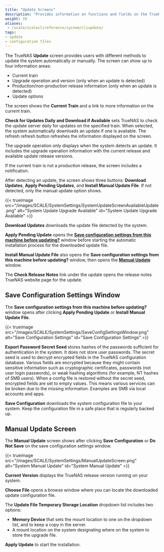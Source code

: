 ```yaml
---
title: "Update Screens"
description: "Provides information on functions and fields on the TrueNAS Update screens."
weight: 10
aliases: 
 - /scale/scaleclireference/system/cliupdate/
tags:
- update
- configuration files
---
```


The TrueNAS **Update** screen provides users with different methods to update the system automatically or manually.
The screen can show up to four information areas:

* Current train
* Upgrade operation and version (only when an update is detected)
* Production/non-production release information (only when an update is detected)
* Update options

The screen shows the **Current Train** and a link to more information on the current train.

**Check for Updates Daily and Download if Available** sets TrueNAS to check the update server daily for updates on the specified train.
When selected, the system automatically downloads an update if one is available.
The refresh <span class="material-icons">refresh</span> button refreshes the information displayed on the screen.

The upgrade operation only displays when the system detects an update.
It includes the upgrade operation information with the current release and available update release versions.

If the current train is not a production release, the screen includes a notification.

After detecting an update, the screen shows three buttons: **Download Updates**, **Apply Pending Updates**, and **Install Manual Update File**.
If not detected, only the manual update option shows.  

{{< trueimage src="/images/SCALE/SystemSettings/SystemUpdateScreenAvailableUpdate.png" alt="System Update Upgrade Available" id="System Update Upgrade Available" >}}

**Download Updates** downloads the update file detected by the system.

**Apply Pending Update** opens the **[Save configuration settings from this machine before updating?](#save-configuration-settings-window)** window before starting the automatic installation process for the downloaded update file.

**Install Manual Update File** also opens the **Save configuration settings from this machine before updating?** window, then opens the **[Manual Update](#manual-update-screen)** window.

The **Check Release Notes** link under the update opens the release notes TrueNAS website page for the update.

## Save Configuration Settings Window
The **Save configuration settings from this machine before updating?** window opens after clicking **Apply Pending Update** or **Install Manual Update File**.

{{< trueimage src="/images/SCALE/SystemSettings/SaveConfigSettingsWindow.png" alt="Save Configuration Settings" id="Save Configuration Settings" >}}

**Export Password Secret Seed** stores hashes of the passwords sufficient for authentication in the system. It does not store user passwords.
The secret seed is used to decrypt encrypted fields in the TrueNAS configuration database.
Various fields are encrypted because they might contain sensitive information such as cryptographic certificates, passwords (not user login passwords), or weak hashing algorithms (for example, NT hashes of SMB users). When a config file is restored without the secret seed, encrypted fields are set to empty values. This means various services can be broken due to the missing information. Examples are SMB via local accounts and apps.

**Save Configuration** downloads the system configuration file to your system. Keep the configuration file in a safe place that is regularly backed up.

## Manual Update Screen
The **Manual Update** screen shows after clicking **Save Configuration** or **Do Not Save** on the save configuration settings window.

{{< trueimage src="/images/SCALE/SystemSettings/ManualUpdateScreen.png" alt="System Manual Update" id="System Manual Update" >}}

**Current Version** displays the TrueNAS release version running on your system.

**Choose File** opens a browse window where you can locate the downloaded update configuration file.

The **Update File Temporary Storage Location** dropdown list includes two options:
* **Memory Device** that sets the mount location to one on the dropdown list, and to keep a copy in the server.
* A mount location on the system designating where on the system to store the upgrade file.

**Apply Update** to start the installation.